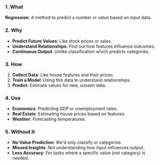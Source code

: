 ### 1. What
**Regression**: A method to predict a number or value based on input data.

### 2. Why
- **Predict Future Values**: Like stock prices or sales.
- **Understand Relationships**: Find out how features influence outcomes.
- **Continuous Output**: Unlike classification which predicts categories.

### 3. How
1. **Collect Data**: Like house features and their prices.
2. **Train a Model**: Using this data to understand relationships.
3. **Predict**: Estimate values for new, unseen data.

### 4. Use
- **Economics**: Predicting GDP or unemployment rates.
- **Real Estate**: Estimating house prices based on features.
- **Weather**: Forecasting temperatures.

### 5. Without It
- **No Value Prediction**: We'd only classify or categorize.
- **Missed Insights**: Not understanding how input influences output.
- **Less Accuracy**: For tasks where a specific value (not category) is needed.